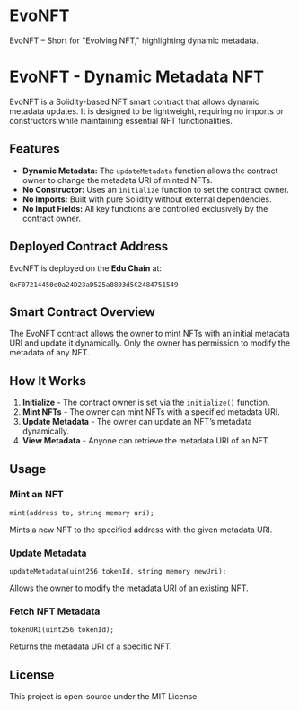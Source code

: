 # EvoNFT
EvoNFT – Short for "Evolving NFT," highlighting dynamic metadata.
# EvoNFT - Dynamic Metadata NFT

EvoNFT is a Solidity-based NFT smart contract that allows dynamic metadata updates. It is designed to be lightweight, requiring no imports or constructors while maintaining essential NFT functionalities.

## Features

- **Dynamic Metadata:** The `updateMetadata` function allows the contract owner to change the metadata URI of minted NFTs.
- **No Constructor:** Uses an `initialize` function to set the contract owner.
- **No Imports:** Built with pure Solidity without external dependencies.
- **No Input Fields:** All key functions are controlled exclusively by the contract owner.

## Deployed Contract Address

EvoNFT is deployed on the **Edu Chain** at:

```
0xF07214450e0a24D23aD525a8803d5C2484751549
```

## Smart Contract Overview

The EvoNFT contract allows the owner to mint NFTs with an initial metadata URI and update it dynamically. Only the owner has permission to modify the metadata of any NFT.

## How It Works

1. **Initialize** - The contract owner is set via the `initialize()` function.
2. **Mint NFTs** - The owner can mint NFTs with a specified metadata URI.
3. **Update Metadata** - The owner can update an NFT’s metadata dynamically.
4. **View Metadata** - Anyone can retrieve the metadata URI of an NFT.

## Usage

### Mint an NFT
```solidity
mint(address to, string memory uri);
```
Mints a new NFT to the specified address with the given metadata URI.

### Update Metadata
```solidity
updateMetadata(uint256 tokenId, string memory newUri);
```
Allows the owner to modify the metadata URI of an existing NFT.

### Fetch NFT Metadata
```solidity
tokenURI(uint256 tokenId);
```
Returns the metadata URI of a specific NFT.

## License

This project is open-source under the MIT License.

